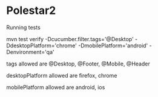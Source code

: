 # Polestar2

Running tests

mvn test verify -Dcucumber.filter.tags='@Desktop' -DdesktopPlatform='chrome' -DmobilePlatform='android'
-Denvironment='qa'

tags allowed are @Desktop, @Footer, @Mobile, @Header

desktopPlatform allowed are firefox, chrome

mobilePlatform allowed are android, ios
